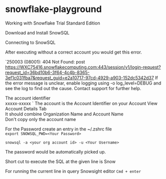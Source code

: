 # snowflake-playground
Working with Snowflake Trial Standard Edition


Download and Install SnowSQL

Connecting to SnowSQL   

After executing without a correct account you would get this error.

`250003 (08001): 404 Not Found: post https://WXC75416.snowflakecomputing.com:443/session/v1/login-request?request_id=36bd10b6-3f64-4c4b-8365-3ef1c031fba7&request_guid=e2a10717-97cd-4929-a903-152dc5342d37
If the error message is unclear, enable logging using -o log_level=DEBUG and see the log to find out the cause. Contact support for further help.

The account identifier  
xxxxx-xxxxx
`
The account is the Account Identifier on your Account View Account Details Tab  
It should combine Organization Name and Account Name  
Don't copy only the account name

For the Password create an entry in the ~/.zshrc file  
`export SNOWSQL_PWD=<Your Password>`  

`snowsql -a <your org account id> -u <Your Username>`  

The password would be automatically picked up.


Short cut to execute the SQL at the given line is  Snow


For running the current line in query  Snowsight editor 
`Cmd + enter`   


